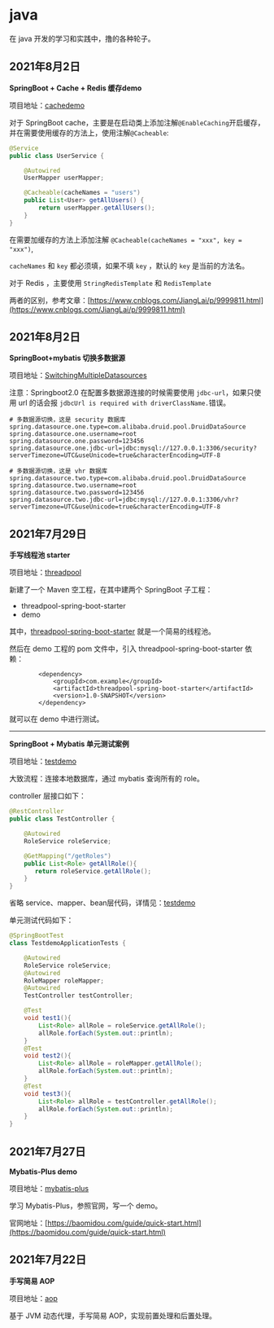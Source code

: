 # java
在 java 开发的学习和实践中，撸的各种轮子。

## 2021年8月2日

**SpringBoot + Cache + Redis 缓存demo**

项目地址：[cachedemo](https://github.com/you170917/java/tree/main/cachedemo)

对于 SpringBoot cache，主要是在启动类上添加注解`@EnableCaching`开启缓存，并在需要使用缓存的方法上，使用注解`@Cacheable`:

```java
@Service
public class UserService {

    @Autowired
    UserMapper userMapper;

    @Cacheable(cacheNames = "users")
    public List<User> getAllUsers() {
        return userMapper.getAllUsers();
    }
}
```

在需要加缓存的方法上添加注解 `@Cacheable(cacheNames = "xxx", key = "xxx")`,

`cacheNames` 和 `key` 都必须填，如果不填 `key` ，默认的 `key` 是当前的方法名。

对于 Redis ，主要使用 `StringRedisTemplate` 和 `RedisTemplate`

两者的区别，参考文章：[https://www.cnblogs.com/JiangLai/p/9999811.html](https://www.cnblogs.com/JiangLai/p/9999811.html)

## 2021年8月2日

**SpringBoot+mybatis 切换多数据源**

项目地址：[SwitchingMultipleDatasources](https://github.com/you170917/java/tree/main/SwitchingMultipleDatasources)

注意：Springboot2.0 在配置多数据源连接的时候需要使用 `jdbc-url`，如果只使用 url 的话会报
`jdbcUrl is required with driverClassName.`错误。

```properties
# 多数据源切换，这是 security 数据库
spring.datasource.one.type=com.alibaba.druid.pool.DruidDataSource
spring.datasource.one.username=root
spring.datasource.one.password=123456
spring.datasource.one.jdbc-url=jdbc:mysql://127.0.0.1:3306/security?serverTimezone=UTC&useUnicode=true&characterEncoding=UTF-8

# 多数据源切换，这是 vhr 数据库
spring.datasource.two.type=com.alibaba.druid.pool.DruidDataSource
spring.datasource.two.username=root
spring.datasource.two.password=123456
spring.datasource.two.jdbc-url=jdbc:mysql://127.0.0.1:3306/vhr?serverTimezone=UTC&useUnicode=true&characterEncoding=UTF-8
```



## 2021年7月29日

**手写线程池 starter**

项目地址：[threadpool](https://github.com/you170917/java/tree/main/threadpool)

新建了一个 Maven 空工程，在其中建两个 SpringBoot 子工程：

- threadpool-spring-boot-starter
- demo

其中，[threadpool-spring-boot-starter](https://github.com/you170917/java/tree/main/threadpool/threadpool-spring-boot-starter) 就是一个简易的线程池。

然后在 demo 工程的 pom 文件中，引入 threadpool-spring-boot-starter 依赖：

```
        <dependency>
            <groupId>com.example</groupId>
            <artifactId>threadpool-spring-boot-starter</artifactId>
            <version>1.0-SNAPSHOT</version>
        </dependency>
```

就可以在 demo 中进行测试。

---

**SpringBoot + Mybatis 单元测试案例**

项目地址：[testdemo](https://github.com/you170917/java/tree/main/testdemo)

大致流程：连接本地数据库，通过 mybatis 查询所有的 role。

controller 层接口如下：

```java
@RestController
public class TestController {

    @Autowired
    RoleService roleService;

    @GetMapping("/getRoles")
    public List<Role> getAllRole(){
       return roleService.getAllRole();
    }
}
```

省略 service、mapper、bean层代码，详情见：[testdemo](https://github.com/you170917/java/tree/main/testdemo)

单元测试代码如下：

```java
@SpringBootTest
class TestdemoApplicationTests {

    @Autowired
    RoleService roleService;
    @Autowired
    RoleMapper roleMapper;
    @Autowired
    TestController testController;

    @Test
    void test1(){
        List<Role> allRole = roleService.getAllRole();
        allRole.forEach(System.out::println);
    }
    @Test
    void test2(){
        List<Role> allRole = roleMapper.getAllRole();
        allRole.forEach(System.out::println);
    }
    @Test
    void test3(){
        List<Role> allRole = testController.getAllRole();
        allRole.forEach(System.out::println);
    }
}
```

## 2021年7月27日

**Mybatis-Plus demo**

项目地址：[mybatis-plus](https://github.com/you170917/java/tree/main/mybatis-plus)

学习 Mybatis-Plus，参照官网，写一个 demo。

官网地址：[https://baomidou.com/guide/quick-start.html](https://baomidou.com/guide/quick-start.html)

## 2021年7月22日

**手写简易 AOP**

项目地址：[aop](https://github.com/you170917/java/tree/main/aop)

基于 JVM 动态代理，手写简易 AOP，实现前置处理和后置处理。
